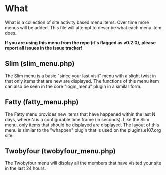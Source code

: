 # What

What is a collection of site activity based menu items. Over time more menus will be added. This file will attempt to describe what each menu item does.

**If you are using this menu from the repo (it's flagged as v0.2.0), please report all issues in the issue tracker!**


## Slim (slim_menu.php)

The Slim menu is a basic "since your last visit" menu with a slight twist in that only items that are new are displayed.
The functions of this menu item can also be seen in the core "login_menu" plugin in a similar form.


## Fatty (fatty_menu.php)

The Fatty menu provides new items that have happened within the last N days, where N is a configurable time frame (in seconds).
Like the Slim menu, only items that should be displayed are displayed. The layout of this menu is similar to the "whappen" plugin
that is used on the plugins.e107.org site.


## Twobyfour (twobyfour_menu.php)

The Twobyfour menu will display all the members that have visited your site in the last 24 hours.